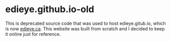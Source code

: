 # edieye.github.io-old
This is deprecated source code that was used to host edieye.gitub.io, which is now [edieye.ca](edieye.ca). This website was built from scratch
and I decided to keep it online just for reference. 
